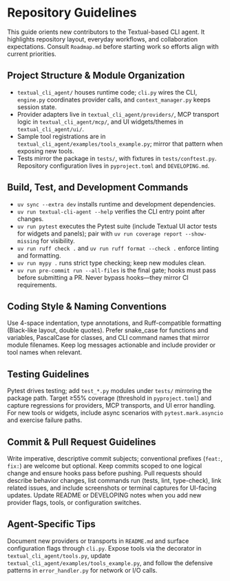 # Repository Guidelines

This guide orients new contributors to the Textual-based CLI agent. It highlights repository layout, everyday workflows, and collaboration expectations. Consult `Roadmap.md` before starting work so efforts align with current priorities.

## Project Structure & Module Organization
- `textual_cli_agent/` houses runtime code; `cli.py` wires the CLI, `engine.py` coordinates provider calls, and `context_manager.py` keeps session state.
- Provider adapters live in `textual_cli_agent/providers/`, MCP transport logic in `textual_cli_agent/mcp/`, and UI widgets/themes in `textual_cli_agent/ui/`.
- Sample tool registrations are in `textual_cli_agent/examples/tools_example.py`; mirror that pattern when exposing new tools.
- Tests mirror the package in `tests/`, with fixtures in `tests/conftest.py`. Repository configuration lives in `pyproject.toml` and `DEVELOPING.md`.

## Build, Test, and Development Commands
- `uv sync --extra dev` installs runtime and development dependencies.
- `uv run textual-cli-agent --help` verifies the CLI entry point after changes.
- `uv run pytest` executes the Pytest suite (include Textual UI actor tests for widgets and panels); pair with `uv run coverage report --show-missing` for visibility.
- `uv run ruff check .` and `uv run ruff format --check .` enforce linting and formatting.
- `uv run mypy .` runs strict type checking; keep new modules clean.
- `uv run pre-commit run --all-files` is the final gate; hooks must pass before submitting a PR. Never bypass hooks—they mirror CI requirements.

## Coding Style & Naming Conventions
Use 4-space indentation, type annotations, and Ruff-compatible formatting (Black-like layout, double quotes). Prefer snake_case for functions and variables, PascalCase for classes, and CLI command names that mirror module filenames. Keep log messages actionable and include provider or tool names when relevant.

## Testing Guidelines
Pytest drives testing; add `test_*.py` modules under `tests/` mirroring the package path. Target ≥55% coverage (threshold in `pyproject.toml`) and capture regressions for providers, MCP transports, and UI error handling. For new tools or widgets, include async scenarios with `pytest.mark.asyncio` and exercise failure paths.

## Commit & Pull Request Guidelines
Write imperative, descriptive commit subjects; conventional prefixes (`feat:`, `fix:`) are welcome but optional. Keep commits scoped to one logical change and ensure hooks pass before pushing. Pull requests should describe behavior changes, list commands run (tests, lint, type-check), link related issues, and include screenshots or terminal captures for UI-facing updates. Update README or DEVELOPING notes when you add new provider flags, tools, or configuration switches.

## Agent-Specific Tips
Document new providers or transports in `README.md` and surface configuration flags through `cli.py`. Expose tools via the decorator in `textual_cli_agent/tools.py`, update `textual_cli_agent/examples/tools_example.py`, and follow the defensive patterns in `error_handler.py` for network or I/O calls.
